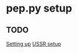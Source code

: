 # pep.py setup
## TODO
[Setting up](https://github.com/cfgexe/rosu-install-guide/blob/main/README.md)                                                                                                                          [USSR setup](https://github.com/cfgexe/rosu-install-guide/blob/main/ussr.md)
